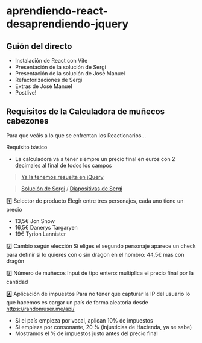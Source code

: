 # aprendiendo-react-desaprendiendo-jquery

## Guión del directo

- Instalación de React con Vite
- Presentación de la solución de Sergi
- Presentación de la solución de José Manuel
- Refactorizaciones de Sergi
- Extras de José Manuel
- Postlive!

## Requisitos de la Calculadora de muñecos cabezones

Para que veáis a lo que se enfrentan los Reactionarios...

Requisito básico
- La calculadora va a tener siempre un precio final en euros con 2 decimales al final de todos los campos

> [Ya la tenemos resuelta en jQuery](https://codepen.io/delineas/pen/eYQXWYR?editors=0010)



> [Solución de Sergi](https://github.com/sergioedo/jquery2react-deck) / [Diapositivas de Sergi](https://github.com/sergioedo/jquery2react)

1️⃣ Selector de producto
Elegir entre tres personajes, cada uno tiene un precio
- 13,5€ Jon Snow
- 16,5€ Danerys Targaryen
- 19€ Tyrion Lannister

2️⃣ Cambio según elección
Si eliges el segundo personaje aparece un check para definir si lo quieres con o sin dragon en el hombro: 44,5€ mas con dragón 

3️⃣ Número de muñecos
Input de tipo entero: multiplica el precio final por la cantidad

4️⃣ Aplicación de impuestos
Para no tener que capturar la IP del usuario lo que hacemos es cargar un país de forma aleatoria  desde https://randomuser.me/api/
- Si el país empieza por vocal, aplican 10% de impuestos
- Si empieza por consonante, 20 % (injusticias de Hacienda, ya se sabe)
- Mostramos el % de impuestos justo antes del precio final

